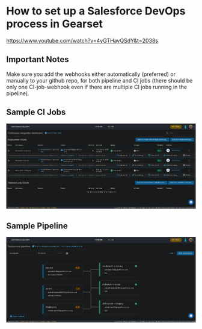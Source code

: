 # How to set up a Salesforce DevOps process in Gearset

https://www.youtube.com/watch?v=4yGTHayQSdY&t=2038s

## Important Notes

Make sure you add the webhooks either automatically (preferred) or manually to your github repo, for both pipeline and CI jobs (there should be only one CI-job-webhook even if there are multiple CI jobs running in the pipeline).

## Sample CI Jobs

![alt text](image-1.png)

## Sample Pipeline

![alt text](image.png)


